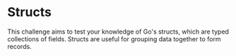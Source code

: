 # Structs

This challenge aims to test your knowledge of Go's structs, which are typed collections of fields. Structs are useful for grouping data together to form records.
